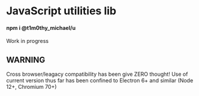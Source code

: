 # JavaScript utilities lib
#### npm i @t1m0thy_michael/u

Work in progress

## WARNING
Cross browser/leagacy compatibility has been give ZERO thought! Use of current version thus far has been confined to Electron 6+ and similar (Node 12+, Chromium 70+)
